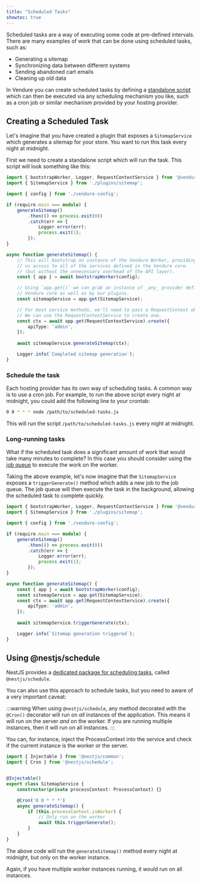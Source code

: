 ```yaml
---
title: "Scheduled Tasks"
showtoc: true
---
```


Scheduled tasks are a way of executing some code at pre-defined intervals. There are many examples of work that can be done using scheduled tasks, 
such as:

- Generating a sitemap
- Synchronizing data between different systems
- Sending abandoned cart emails
- Cleaning up old data

In Vendure you can create scheduled tasks by defining a [standalone script](/guides/developer-guide/stand-alone-scripts/) which can then 
be executed via any scheduling mechanism you like, such as a cron job or similar mechanism provided by your hosting provider.

## Creating a Scheduled Task

Let's imagine that you have created a plugin that exposes a `SitemapService` which generates a sitemap for your store. You want to run this
task every night at midnight. 

First we need to create a standalone script which will run the task. This script will look something like this:

```ts title="scheduled-tasks.ts"
import { bootstrapWorker, Logger, RequestContextService } from '@vendure/core';
import { SitemapService } from './plugins/sitemap';

import { config } from './vendure-config';

if (require.main === module) {
    generateSitemap()
        .then(() => process.exit(0))
        .catch(err => {
            Logger.error(err);
            process.exit(1);
        });
}

async function generateSitemap() {
    // This will bootstrap an instance of the Vendure Worker, providing
    // us access to all of the services defined in the Vendure core.
    // (but without the unnecessary overhead of the API layer).
    const { app } = await bootstrapWorker(config);

    // Using `app.get()` we can grab an instance of _any_ provider defined in the
    // Vendure core as well as by our plugins.
    const sitemapService = app.get(SitemapService);

    // For most service methods, we'll need to pass a RequestContext object.
    // We can use the RequestContextService to create one.
    const ctx = await app.get(RequestContextService).create({
        apiType: 'admin',
    });
    
    await sitemapService.generateSitemap(ctx);

    Logger.info(`Completed sitemap generation`);
}
```

### Schedule the task

Each hosting provider has its own way of scheduling tasks. A common way is to use a cron job. 
For example, to run the above script every night at midnight, you could add the following line to your crontab:

```bash
0 0 * * * node /path/to/scheduled-tasks.js
```

This will run the script `/path/to/scheduled-tasks.js` every night at midnight.

### Long-running tasks

What if the scheduled task does a significant amount of work that would take many minutes to complete? In this case
you should consider using the [job queue](/guides/developer-guide/worker-job-queue/#using-job-queues-in-a-plugin) to
execute the work on the worker.

Taking the above example, let's now imagine that the `SitemapService` exposes a `triggerGenerate()` method which
adds a new job to the job queue. The job queue will then execute the task in the background, allowing the scheduled
task to complete quickly.

```ts title="scheduled-tasks.ts"
import { bootstrapWorker, Logger, RequestContextService } from '@vendure/core';
import { SitemapService } from './plugins/sitemap';

import { config } from './vendure-config';

if (require.main === module) {
    generateSitemap()
        .then(() => process.exit(0))
        .catch(err => {
            Logger.error(err);
            process.exit(1);
        });
}

async function generateSitemap() {
    const { app } = await bootstrapWorker(config);
    const sitemapService = app.get(SitemapService);
    const ctx = await app.get(RequestContextService).create({
        apiType: 'admin',
    });
    
    await sitemapService.triggerGenerate(ctx);

    Logger.info(`Sitemap generation triggered`);
}
```

## Using @nestjs/schedule

NestJS provides a [dedicated package for scheduling tasks](https://docs.nestjs.com/techniques/task-scheduling), called `@nestjs/schedule`. 

You can also use this approach to schedule tasks, but you need to aware of a very important caveat:

:::warning
When using `@nestjs/schedule`, any method decorated with the `@Cron()` decorator will run
on _all_ instances of the application. This means it will run on the server _and_ on the 
worker. If you are running multiple instances, then it will run on all instances.
:::

You can, for instance, inject the ProcessContext into the service and check if the current instance is the worker or the server.

```ts
import { Injectable } from '@nestjs/common';
import { Cron } from '@nestjs/schedule';


@Injectable()
export class SitemapService {
    constructor(private processContext: ProcessContext) {}

    @Cron('0 0 * * *')
    async generateSitemap() {
        if (this.processContext.isWorker) {
            // Only run on the worker
            await this.triggerGenerate();
        }
    }
}
```

The above code will run the `generateSitemap()` method every night at midnight, but only on the worker instance.

Again, if you have multiple worker instances running, it would run on all instances.
